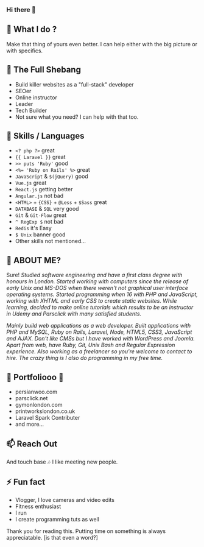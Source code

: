 ### Hi there 👋

## 🔭 What I do ? 
Make that thing of yours even better. I can help either with the big picture or with specifics. 

## 🌱 The Full Shebang

- Build killer websites as a "full-stack" developer
- SEOer
- Online instructor
- Leader
- Tech Builder
- Not sure what you need? I can help with that too.


## 👯 Skills / Languages

- `<? php ?>` great
- `{{ Laravel }}` great
- `>> puts 'Ruby'` good
- `<%= 'Ruby on Rails' %>` great
- `JavaScript` & `$(jQuery)` good
- `Vue.js` great
- `React.js` getting better
- `Angular.js` not bad
- `<HTML>` + `{CSS}` + `@Less` + `$Sass` great
- `DATABASE` & `SQL` very good
- `Git` & `Git-Flow` great
- `^ RegExp $` not bad
- `Redis` it's Easy
- `$ Unix` banner good
- Other skills not mentioned...

## 🤔 ABOUT ME?
Sure!
_Studied software engineering and have a first class degree with honours in London. Started working with computers since the release of early Unix and MS-DOS when there weren't not graphical user interface operating systems. Started programming when 16 with PHP and JavaScript, working with XHTML and early CSS to create static websites. While learning, decided to make online tutorials which results to be an instructor in Udemy and Parsclick with many satisfied students._

_Mainly build web applications as a web developer. Built applications with PHP and MySQL, Ruby on Rails, Laravel, Node, HTML5, CSS3, JavaScript and AJAX. Don't like CMSs but I have worked with WordPress and Joomla. Apart from web, have Ruby, Git, Unix Bash and Regular Expression experience. Also working as a freelancer so you're welcome to contact to hire. The crazy thing is I also do programming in my free time._

## 💬 Portfoliooo 🎵 

- persianwoo.com
- parsclick.net
- gymonlondon.com
- printworkslondon.co.uk
- Laravel Spark Contributer
- and more...


## 📫 Reach Out
And touch base 🎶
I like meeting new people.

## ⚡ Fun fact
- Vlogger, I love cameras and video edits
- Fitness enthusiast
- I run
- I create programming tuts as well

Thank you for reading this. Putting time on something is always appreciatable. [is that even a word?]
